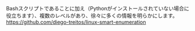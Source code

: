 Bashスクリプトであることに加え（Pythonがインストールされていない場合に役立ちます）、複数のレベルがあり、徐々に多くの情報を明らかにします。   
https://github.com/diego-treitos/linux-smart-enumeration   
